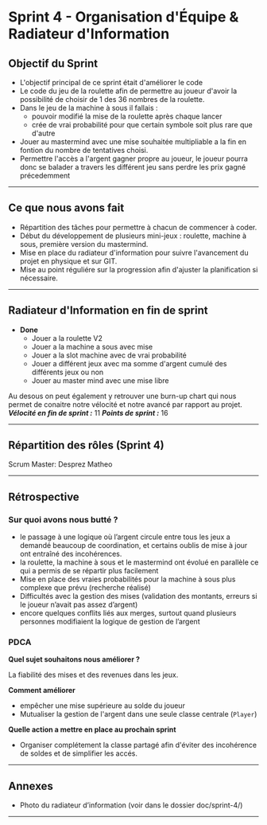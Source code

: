 # Sprint 4 - Organisation d'Équipe & Radiateur d'Information

## Objectif du Sprint

- L'objectif principal de ce sprint était d'améliorer le code 
- Le code du jeu de la roulette afin de permettre au joueur d'avoir la possibilité de choisir de 1 des 36 nombres de la roulette.
- Dans le jeu de la machine à sous il fallais : 
    - pouvoir modifié la mise de la roulette après chaque lancer
    - crée de vrai probabilité pour que certain symbole soit plus rare que d'autre 
- Jouer au mastermind avec une mise souhaitée multipliable a la fin en fontion du nombre de tentatives choisi.
- Permettre l'accès a l'argent gagner propre au joueur, le joueur pourra donc se balader a travers les différent jeu sans perdre les prix gagné précedemment
---

## Ce que nous avons fait

- Répartition des tâches pour permettre à chacun de commencer à coder.
- Début du développement de plusieurs mini-jeux : roulette, machine à sous, première version du mastermind.
- Mise en place du radiateur d'information pour suivre l'avancement du projet en physique et sur GIT.
- Mise au point réguliére sur la progression afin d'ajuster la planification si nécessaire.

---

## Radiateur d'Information en fin de sprint

- **Done**
    - Jouer a la roulette V2
    - Jouer a la machine a sous avec mise
    - Jouer a la slot machine avec de vrai probabilité
    - Jouer a différent jeux avec ma somme d'argent cumulé des différents jeux ou non
    - Jouer au master mind avec une mise libre

Au desous on peut également y retrouver une burn-up chart qui nous permet de conaitre notre vélocité et notre avancé par rapport au projet.
***Vélocité en fin de sprint :*** 11
***Points de sprint :*** 16


---

## Répartition des rôles (Sprint 4)

Scrum Master: Desprez Matheo

---

## Rétrospective


### Sur quoi avons nous butté ?

- le passage à une logique où l’argent circule entre tous les jeux a demandé beaucoup de coordination, et certains oublis de mise à jour ont entraîné des incohérences.
- la roulette, la machine à sous et le mastermind ont évolué en parallèle ce qui a permis de se répartir plus facilement
- Mise en place des vraies probabilités pour la machine à sous plus complexe que prévu (recherche réalisé)
- Difficultés avec la gestion des mises (validation des montants, erreurs si le joueur n’avait pas assez d’argent)
- encore quelques conflits liés aux merges, surtout quand plusieurs personnes modifiaient la logique de gestion de l’argent

### PDCA

**Quel sujet souhaitons nous améliorer ?**

La fiabilité des mises et des revenues dans les jeux.

**Comment améliorer**

- empêcher une mise supérieure au solde du joueur
- Mutualiser la gestion de l'argent dans une seule classe centrale (`Player`)

**Quelle action a mettre en place au prochain sprint**

- Organiser complétement la classe partagé afin d'éviter des incohérence de soldes et de simplifier les accés.


---

## Annexes

- Photo du radiateur d’information (voir dans le dossier doc/sprint-4/)

---
